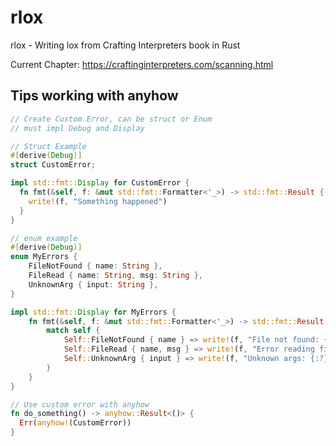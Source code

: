 # rlox

rlox - Writing lox from Crafting Interpreters book in Rust

Current Chapter: https://craftinginterpreters.com/scanning.html

## Tips working with anyhow

```rust
// Create Custom Error, can be struct or Enum
// must impl Debug and Display

// Struct Example
#[derive(Debug)]
struct CustomError;

impl std::fmt::Display for CustomError {
  fn fmt(&self, f: &mut std::fmt::Formatter<'_>) -> std::fmt::Result {
    write!(f, "Something happened")
  }
}

// enum example
#[derive(Debug)]
enum MyErrors {
    FileNotFound { name: String },
    FileRead { name: String, msg: String },
    UnknownArg { input: String },
}

impl std::fmt::Display for MyErrors {
    fn fmt(&self, f: &mut std::fmt::Formatter<'_>) -> std::fmt::Result {
        match self {
            Self::FileNotFound { name } => write!(f, "File not found: {:?}", name),
            Self::FileRead { name, msg } => write!(f, "Error reading file {:?}: {:?}", name, msg),
            Self::UnknownArg { input } => write!(f, "Unknown args: {:?}", input),
        }
    }
}

// Use custom error with anyhow
fn do_something() -> anyhow::Result<()> {
  Err(anyhow!(CustomError))
}
```
